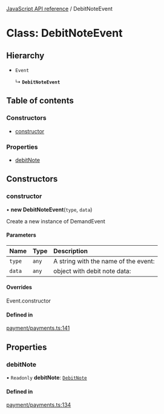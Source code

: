[JavaScript API reference](../README) / DebitNoteEvent

# Class: DebitNoteEvent

## Hierarchy

- `Event`

  ↳ **`DebitNoteEvent`**

## Table of contents

### Constructors

- [constructor](DebitNoteEvent#constructor)

### Properties

- [debitNote](DebitNoteEvent#debitnote)

## Constructors

### constructor

• **new DebitNoteEvent**(`type`, `data`)

Create a new instance of DemandEvent

#### Parameters

| Name | Type | Description |
| :------ | :------ | :------ |
| `type` | `any` | A string with the name of the event: |
| `data` | `any` | object with debit note data: |

#### Overrides

Event.constructor

#### Defined in

[payment/payments.ts:141](https://github.com/golemfactory/yajsapi/blob/3969026/yajsapi/payment/payments.ts#L141)

## Properties

### debitNote

• `Readonly` **debitNote**: [`DebitNote`](DebitNote)

#### Defined in

[payment/payments.ts:134](https://github.com/golemfactory/yajsapi/blob/3969026/yajsapi/payment/payments.ts#L134)
